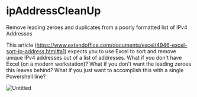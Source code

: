 # ipAddressCleanUp
Remove leading zeroes and duplicates from a poorly formatted list of IPv4 Addresses

This article (https://www.extendoffice.com/documents/excel/4946-excel-sort-ip-address.html#a1) expects you to use Excel to sort and remove unique IPv4 addresses out of a list of addresses.  What if you don't have Excel (on a modern workstation)?  What if you don't want the leading zeroes this leaves behind?  What if you just want to accomplish this with a single Powershell line?

![Untitled](https://github.com/timiwashima/ipAddressCleanUp/assets/52045865/4a9edc6b-0bac-4ab6-9cab-5fda0ca87a05)
